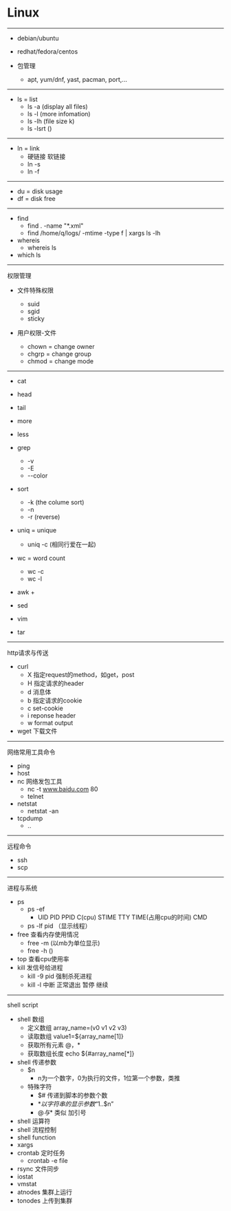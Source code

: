 # Linux
---

+ debian/ubuntu
+ redhat/fedora/centos

+ 包管理
	+ apt, yum/dnf, yast, pacman, port,...

---
+ ls = list
	+ ls -a (display all files)
	+ ls -l (more infomation)
	+ ls -lh (file size k)
	+ ls -lsrt ()

---
+ ln = link
	+ 硬链接 软链接
	+ ln -s
	+ ln -f

---
+ du = disk usage
+ df = disk free

---
+ find
	+ find . -name "*.xml"	
	+ find /home/q/logs/ -mtime -type f | xargs ls -lh
+ whereis
	+ whereis ls
+ which ls

---
权限管理

+ 文件特殊权限
	+ suid
	+ sgid
	+ sticky

+ 用户权限-文件
	+ chown = change owner
	+ chgrp = change group
	+ chmod = change mode

---

+ cat
+ head
+ tail
+ more
+ less

+ grep
	+ -v
	+ -E
	+ --color

+ sort 
	+ -k  (the colume sort)
	+ -n 
	+ -r (reverse)
+ uniq = unique
	+ uniq -c  (相同行爱在一起)	
+ wc = word count
	+ wc -c
	+ wc -l 	
+ awk
	+ 
+ sed

+ vim

+ tar

---
http请求与传送

+ curl
	+ X 指定request的method，如get，post
	+ H 指定请求的header
	+ d 消息体
	+ b 指定请求的cookie
	+ c set-cookie
	+ i reponse header
	+ w	 format output
+ wget 下载文件

---
网络常用工具命令

+ ping 
+ host
+ nc 网络发包工具
	+ nc -t www.baidu.com 80
	+ telnet 
+ netstat
	+ netstat -an 
+ tcpdump
	+ ..

---
远程命令

+ ssh 
+ scp

---
进程与系统

+ ps
	+ ps -ef 
		+ UID PID PPID C(cpu) STIME TTY TIME(占用cpu的时间) CMD
	+ ps -lf pid  （显示线程）
+ free 查看内存使用情况
	+ free -m (以mb为单位显示)
	+ free -h ()
+ top 查看cpu使用率
+ kill 发信号给进程
	+ kill -9 pid 	强制杀死进程
	+ kill -l  中断 正常退出 暂停 继续

---
shell script

+ shell 数组
	+ 定义数组	array_name=(v0 v1 v2 v3)
	+ 读取数组 value1=${array_name[1]}
	+ 获取所有元素	@，*
	+ 获取数组长度 echo ${#array_name[*]} 
+ shell 传递参数
	+ $n 
		+ n为一个数字，0为执行的文件，1位第一个参数，类推
	+ 特殊字符
		+ $# 传递到脚本的参数个数
		+ $* 以字符串的显示参数 “$1..$n”
		+ $@ 与$* 类似 加引号
+ shell 运算符 
+ shell 流程控制
+ shell function
+ xargs 
+ crontab 定时任务
	+ crontab	-e file
+ rsync 文件同步
+ iostat
+ vmstat
+ atnodes 集群上运行
+ tonodes 上传到集群